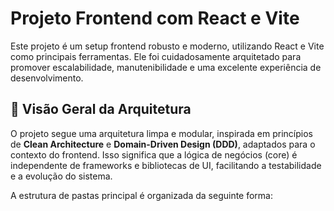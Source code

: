 # Projeto Frontend com React e Vite

Este projeto é um setup frontend robusto e moderno, utilizando React e Vite como principais ferramentas. Ele foi cuidadosamente arquitetado para promover escalabilidade, manutenibilidade e uma excelente experiência de desenvolvimento.

## 🎯 Visão Geral da Arquitetura

O projeto segue uma arquitetura limpa e modular, inspirada em princípios de **Clean Architecture** e **Domain-Driven Design (DDD)**, adaptados para o contexto do frontend. Isso significa que a lógica de negócios (core) é independente de frameworks e bibliotecas de UI, facilitando a testabilidade e a evolução do sistema.

A estrutura de pastas principal é organizada da seguinte forma:

